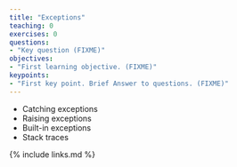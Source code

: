 ```yaml
---
title: "Exceptions"
teaching: 0
exercises: 0
questions:
- "Key question (FIXME)"
objectives:
- "First learning objective. (FIXME)"
keypoints:
- "First key point. Brief Answer to questions. (FIXME)"
---
```


- Catching exceptions
- Raising exceptions
- Built-in exceptions
- Stack traces

{% include links.md %}

